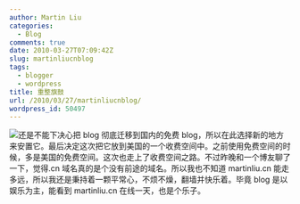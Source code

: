 ```yaml
---
author: Martin Liu
categories:
  - Blog
comments: true
date: 2010-03-27T07:09:42Z
slug: martinliucnblog
tags:
  - blogger
  - wordpress
title: 重整旗鼓
url: /2010/03/27/martinliucnblog/
wordpress_id: 50497
---
```


[![](http://7bv9gn.com1.z0.glb.clouddn.com/wp-content/uploads/2010/03/Martin_s-Blog-300x48.gif)](http://7bv9gn.com1.z0.glb.clouddn.com/wp-content/uploads/2010/03/Martin_s-Blog.gif)还是不能下决心把 blog 彻底迁移到国内的免费 blog，所以在此选择新的地方来安置它。最后决定这次把它放到美国的一个收费空间中。之前使用免费空间的时候，多是美国的免费空间。这次也走上了收费空间之路。不过昨晚和一个博友聊了一下，觉得.cn 域名真的是个没有前途的域名。所以我也不知道 martinliu.cn 能走多远，所以我还是秉持着一颗平常心，不烦不燥，翻墙并快乐着。毕竟 blog 是以娱乐为主，能看到 martinliu.cn 在线一天，也是个乐子。
